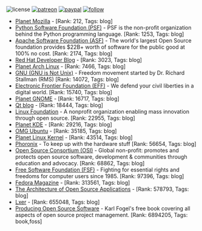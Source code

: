 ![license](https://img.shields.io/github/license/prahladyeri/siterank-stats.svg)
[![patreon](https://img.shields.io/badge/Patreon-brown.svg?logo=patreon)](https://www.patreon.com/prahladyeri)
[![paypal](https://img.shields.io/badge/PayPal-blue.svg?logo=paypal)](https://www.paypal.com/cgi-bin/webscr?cmd=_s-xclick&hosted_button_id=JM8FUXNFUK6EU)
[![follow](https://img.shields.io/twitter/follow/prahladyeri.svg?style=social)](https://twitter.com/prahladyeri)

- [Planet Mozilla](http://planet.mozilla.org/) -  [Rank: 212, Tags: blog]
- [Python Software Foundation (PSF)](https://www.python.org/psf/) - PSF is the non-profit organization behind the Python programming language. [Rank: 1253, Tags: blog]
- [Apache Software Foundation (ASF)](https://www.apache.org/) - The world's largest Open Source foundation provides $22B+ worth of software for the public good at 100% no cost. [Rank: 2174, Tags: blog]
- [Red Hat Developer Blog](https://developerblog.redhat.com/) -  [Rank: 3023, Tags: blog]
- [Planet Arch Linux](https://planet.archlinux.org/) -  [Rank: 7466, Tags: blog]
- [GNU (GNU is Not Unix)](https://www.gnu.org) - Freedom movement started by Dr. Richard Stallman (RMS) [Rank: 14072, Tags: blog]
- [Electronic Frontier Foundation (EFF)](https://www.eff.org/) - We defend your civil liberties in a digital world. [Rank: 15740, Tags: blog]
- [Planet GNOME](https://planet.gnome.org/) -  [Rank: 16717, Tags: blog]
- [Qt blog](http://blog.qt.io/) -  [Rank: 18444, Tags: blog]
- [Linux Foundation](https://www.linuxfoundation.org/) - A nonprofit organization enabling mass innovation through open source. [Rank: 22955, Tags: blog]
- [Planet KDE](https://planet.kde.org/) -  [Rank: 29216, Tags: blog]
- [OMG Ubuntu](https://www.omgubuntu.co.uk/) -  [Rank: 35185, Tags: blog]
- [Planet Linux Kernel](http://planet.kernel.org/) -  [Rank: 43514, Tags: blog]
- [Phoronix](https://www.phoronix.com/) - To keep up with the hardware stuff [Rank: 56654, Tags: blog]
- [Open Source Consortium (OSI)](https://opensource.org) - Global non-profit: promotes and protects open source software, development & communities through education and advocacy. [Rank: 68862, Tags: blog]
- [Free Software Foundation (FSF)](https://www.fsf.org/) - Fighting for essential rights and freedoms for computer users since 1985. [Rank: 97396, Tags: blog]
- [Fedora Magazine](https://fedoramagazine.org/) -  [Rank: 313561, Tags: blog]
- [The Architecture of Open Source Applications](http://www.aosabook.org/en/index.html) -  [Rank: 578793, Tags: blog]
- [Lxer](http://lxer.com/) -  [Rank: 655048, Tags: blog]
- [Producing Open Source Software](https://producingoss.com/) - Karl Fogel's free book covering all aspects of open source project management. [Rank: 6894205, Tags: book,foss]

